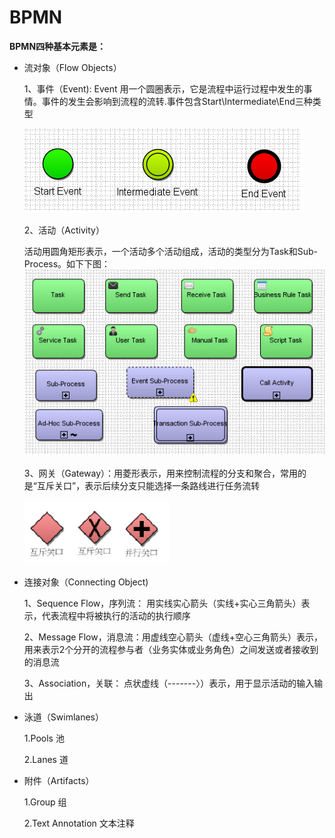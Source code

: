 # BPMN

**BPMN四种基本元素是：**

* 流对象（Flow Objects）

  1、事件（Event\):  Event 用一个圆圈表示，它是流程中运行过程中发生的事情。事件的发生会影响到流程的流转.事件包含Start\Intermediate\End三种类型

  ![](/assets/bpmn_event.png)

  2、活动（Activity）

  活动用圆角矩形表示，一个活动多个活动组成，活动的类型分为Task和Sub-Process。如下下图：![](/assets/bpmn_activity.png)

  3、网关（Gateway）：用菱形表示，用来控制流程的分支和聚合，常用的是“互斥关口”，表示后续分支只能选择一条路线进行任务流转

  ![](/assets/bpmn_gateway.png)

* 连接对象（Connecting Object\)

  1、Sequence Flow，序列流： 用实线实心箭头（实线+实心三角箭头）表示，代表流程中将被执行的活动的执行顺序

  2、Message Flow，消息流：用虚线空心箭头（虚线+空心三角箭头）表示，用来表示2个分开的流程参与者（业务实体或业务角色）之间发送或者接收到的消息流

  3、Association，关联： 点状虚线（-------〉）表示，用于显示活动的输入输出

* 泳道（Swimlanes）

  1.Pools 池

  2.Lanes 道

* 附件（Artifacts）

  1.Group 组

  2.Text Annotation 文本注释



